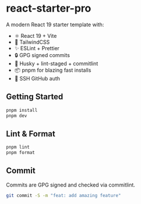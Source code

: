 # react-starter-pro

A modern React 19 starter template with:

- ⚛️ React 19 + Vite
- 🎨 TailwindCSS
- ✨ ESLint + Prettier
- 🔒 GPG signed commits
- 🧪 Husky + lint-staged + commitlint
- 📦 pnpm for blazing fast installs
- 🔑 SSH GitHub auth

## Getting Started

```bash
pnpm install
pnpm dev
```

## Lint & Format

```bash
pnpm lint         
pnpm format       
```

## Commit

Commits are GPG signed and checked via commitlint.

```bash
git commit -S -m "feat: add amazing feature"
```
